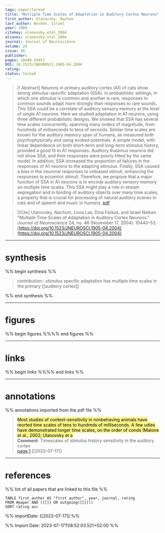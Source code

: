```yaml
---
tags: paper/toread
title: "Multiple Time Scales of Adaptation in Auditory Cortex Neurons" 
first_author: Ulanovsky, Nachum 
last_author: Nelken, Israel
year: 2004     
citekey: ulanovsky.etal_2004
aliases: ulanovsky.etal_2004
journal: Journal of Neuroscience  
volume: 24 
issue: 46    
publisher:       
pages: 10440-10453   
DOI: 10.1523/JNEUROSCI.1905-04.2004
rating: 
status: toread
---
```

> [! Abstract]
> Neurons in primary auditory cortex (A1) of cats show strong stimulus-specific adaptation (SSA). In probabilistic settings, in which one stimulus is common and another is rare, responses to common sounds adapt more strongly than responses to rare sounds. This SSA could be a correlate of auditory sensory memory at the level of single A1 neurons. Here we studied adaptation in A1 neurons, using three different probabilistic designs. We showed that SSA has several time scales concurrently, spanning many orders of magnitude, from hundreds of milliseconds to tens of seconds. Similar time scales are known for the auditory memory span of humans, as measured both psychophysically and using evoked potentials. A simple model, with linear dependence on both short-term and long-term stimulus history, provided a good fit to A1 responses. Auditory thalamus neurons did not show SSA, and their responses were poorly fitted by the same model. In addition, SSA increased the proportion of failures in the responses of A1 neurons to the adapting stimulus. Finally, SSA caused a bias in the neuronal responses to unbiased stimuli, enhancing the responses to eccentric stimuli. Therefore, we propose that a major function of SSA in A1 neurons is to encode auditory sensory memory on multiple time scales. This SSA might play a role in stream segregation and in binding of auditory objects over many time scales, a property that is crucial for processing of natural auditory scenes in cats and of speech and music in humans. [pdf](file:///Users/kamp/Zotero/storage/KVN4C598/Ulanovsky%20et%20al.%20-%202004%20-%20Multiple%20Time%20Scales%20of%20Adaptation%20in%20Auditory%20Cor.pdf)

> [!Cite] Ulanovsky, Nachum, Liora Las, Dina Farkas, and Israel Nelken. “Multiple Time Scales of Adaptation in Auditory Cortex Neurons.” _Journal of Neuroscience_ 24, no. 46 (November 17, 2004): 10440–53. [https://doi.org/10.1523/JNEUROSCI.1905-04.2004](https://doi.org/10.1523/JNEUROSCI.1905-04.2004).  

---
# synthesis
%% begin synthesis %%
> contribution:: stimulus specific adaptation has multiple time scales in the primary [[auditory cortex]]

%% end synthesis %%

---
# figures
%% begin figures %%%% end figures %%

---
# links 
%% begin links %%%% end links %%

---
# annotations
%% annotations imported from the pdf file %%
  
> <mark style="background-color: #fbf485"> Most studies of context-sensitivity in nonbehaving animals have reorted time scales of tens to hundreds of milliseconds. A few udies have demonstrated longer time scales, on the order of conds (Malone et al., 2002; Ulanovsky et a </mark>  
> **Comment**: Timescales of stimulus history sensitivity in the auditory cortex  
> [page 1](file:///Users/kamp/Zotero/storage/KVN4C598/Ulanovsky%20et%20al.%20-%202004%20-%20Multiple%20Time%20Scales%20of%20Adaptation%20in%20Auditory%20Cor.pdf) [[2023-07-17]]  

---
# references
%% list of all papers that are linked to this file %%
```dataview
TABLE first_author AS "first author", year, journal, rating 
FROM #paper AND ([[]] OR outgoing([[]]))
SORT rating asc
```
%% importDate: [[2023-07-17]]  %%

%% Import Date: 2023-07-17T08:52:03.521+02:00 %%

